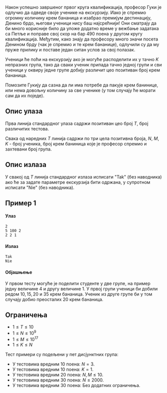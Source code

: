 ﻿
Након успешно завршеног првог круга квалификација, професор Гуки је одлучио да одведе своје ученике на екскурзију. Иако је спремио огромну количину крем бананица и изабрао премијум дестинацију, Денино брдо, његови ученици нису баш најсрећнији! Они сматрају да би много корисније било да уложе додатно време у вежбање задатака са Петље и поправе свој скор на бар 490 поена у другом кругу квалификација. Међутим, како знају да професору много значи посета Денином брду (чак је спремио и те крем бананице), одлучили су да му пруже прилику и поставе један ситан услов за свој полазак.

Ученици ће поћи на екскурзију ако је могуће расподелити их у тачно $K$ непразних група, тако да сваки ученик припада тачно једној групи и сви ученици у оквиру једне групе добију различит цео позитиван број крем бананица.

Помозите Гукију да сазна да ли има потребе да пакује крем банинице, или нема довољну количину за све ученике (у том случају ће морати сам да их поједе).

## Опис улаза

Прва линија стандардног улаза садржи позитиван цео број $T$, број различитих тестова.

Свака од наредних $T$ линија садржи по три цела позитивна броја, $N$, $M$, $K$ - број ученика, број крем баниница које је професор спремио и захтевани број група.

## Опис излаза

У свакој од $T$ линија стандардног излаза исписати "Tak" (без наводника) ако ће за задате параметре екскурзија бити одржана, у супротном исписати "Nie" (без наводника).

## Пример 1
#### Улаз
```
2
5 100 2
2 2 1
```

#### Излаз
```
Tak
Nie
```

#### Објашњење
У првом тесту могуће је поделити студенте у две групе, на пример једну величине $4$ и другу величине $1$. У првој групи ученици би добили редом $10, 15, 20$ и $35$ крем банaница. Ученик из друге групе би у том случају добио преосталих $20$ крем бананица.

## Ограничења

- $1 \leq Т \leq 10$
- $1 \leq N \leq 10^9$
- $1 \leq M \leq 10^{17}$
- $1 \leq K \leq N$

Тест примери су подељени у пет дисјунктних група:

- У тестовима вредним 10 поена: $N = 3$.
- У тестовима вредним 10 поена: $K = 1$.
- У тестовима вредним 20 поена: $N, M \leq 10$.
- У тестовима вредним 30 поена: $N \leq 2000$.
- У тестовима вредним 30 поена: Без додатних ограничења.
